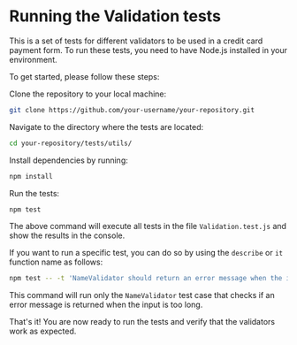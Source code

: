 # Running the Validation tests
This is a set of tests for different validators to be used in a credit card payment form. To run these tests, you need to have Node.js installed in your environment.

To get started, please follow these steps:

Clone the repository to your local machine:

```bash
git clone https://github.com/your-username/your-repository.git
```

Navigate to the directory where the tests are located:
```bash
cd your-repository/tests/utils/
```

Install dependencies by running:
```bash
npm install
```

Run the tests:
```bash
npm test
```
The above command will execute all tests in the file `Validation.test.js` and show the results in the console.

If you want to run a specific test, you can do so by using the `describe` or `it` function name as follows:

```bash
npm test -- -t 'NameValidator should return an error message when the input is too long'
```
This command will run only the `NameValidator` test case that checks if an error message is returned when the input is too long.

That's it! You are now ready to run the tests and verify that the validators work as expected.
